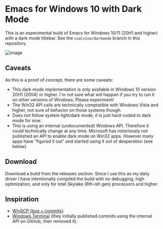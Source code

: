 Emacs for Windows 10 with Dark Mode
===================================

This is an experimental build of Emacs for Windows 10/11 (20H1 and
higher) with a dark mode titlebar. See the `vsalvino/darkmode` branch
in this repository.

![image](https://user-images.githubusercontent.com/13453401/138581502-b496fe4e-5a49-4017-bac9-d8173469e0e8.png)

Caveats
-------
As this is a proof of concept, there are some caveats:
* This dark mode implementation is only available in Windows 10
  version 20H1 (2004) or higher. I'm not sure what will happen if you
  try to run it on other versions of Windows. Please experiment!
* The Win32 API calls are technically comptatible with Windows Vista
  and higher, not sure of behavior on those systems though.
* Does not follow system light/dark mode, it is just hard-coded to
  dark mode for now.
* This is using an internal (undocumented) Windows API. Therefore it
  could technically change at any time. Microsoft has notoriously not
  published an API to enable dark mode on Win32 apps. However many
  apps have "figured it out" and started using it out of desperation
  (see below).

Download
--------
Download a build from the releases section. Since I use this as my
daily driver I have intentionally compiled the build with no
debugging, high optimization, and only for Intel Skylake (6th-ish gen)
processors and higher.

Inspiration
-----------
* [WinSCP (bug + commits)](https://winscp.net/tracker/1920)
* [Windows Terminal](https://github.com/microsoft/terminal/commit/bc7eb9611030aed3204aff4e662c318cbf9143a6#diff-e26a93b2aa9fea92ebf24336c4fe6412L19-L22)
  (they initially published commits using the internal API on GitHub,
  then removed it).
